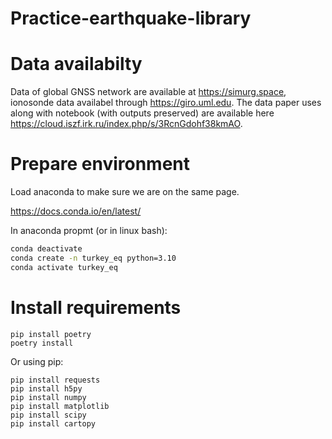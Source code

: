 # Practice-earthquake-library

# Data availabilty

Data of global GNSS network are available at https://simurg.space, ionosonde data availabel through https://giro.uml.edu. The data paper uses along with notebook (with outputs preserved) are available here https://cloud.iszf.irk.ru/index.php/s/3RcnGdohf38kmAO.

# Prepare environment

Load anaconda to make sure we are on the same page.

https://docs.conda.io/en/latest/

In anaconda propmt (or in linux bash):

```bash
conda deactivate
conda create -n turkey_eq python=3.10
conda activate turkey_eq
```

# Install requirements
```
pip install poetry
poetry install
```

Or using pip:
```
pip install requests
pip install h5py
pip install numpy
pip install matplotlib
pip install scipy
pip install cartopy
```
